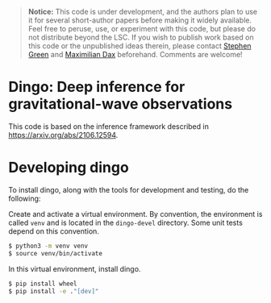
> **Notice:** This code is under development, and the authors plan to use it for several short-author papers before making it widely available. Feel free to peruse, use, or experiment with this code, but please do not distribute beyond the LSC. If you wish to publish work based on this code or the unpublished ideas therein, please contact [Stephen Green](mailto:stephen.green@aei.mpg.de) and [Maximilian Dax](mailto:maximilian.dax@tuebingen.mpg.de) beforehand. Comments are welcome!

# Dingo: Deep inference for gravitational-wave observations

This code is based on the inference framework described in https://arxiv.org/abs/2106.12594.

# Developing dingo

To install dingo, along with the tools for development and testing, do the following:

Create and activate a virtual environment. By convention, the environment is called `venv` and is located in the `dingo-devel` directory. Some unit tests depend on this convention.

```bash
$ python3 -m venv venv
$ source venv/bin/activate
```

In this virtual environment, install dingo.

```bash
$ pip install wheel
$ pip install -e ."[dev]"
```
